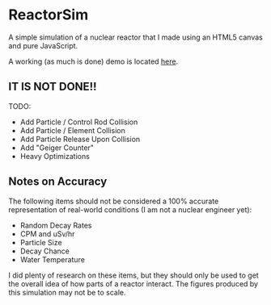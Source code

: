 # ReactorSim

A simple simulation of a nuclear reactor that I made using an HTML5 canvas and pure JavaScript.

A working (as much is done) demo is located [here](https://grrrwoofwoofuwurawr.tech/reactorsim/).

## IT IS NOT DONE!!

TODO:

 - Add Particle / Control Rod Collision
 - Add Particle / Element Collision
 - Add Particle Release Upon Collision
 - Add "Geiger Counter"
 - Heavy Optimizations

## Notes on Accuracy

The following items should not be considered a 100% accurate representation of real-world conditions (I am not a nuclear engineer yet):

 - Random Decay Rates
 - CPM and uSv/hr
 - Particle Size
 - Decay Chance
 - Water Temperature

I did plenty of research on these items, but they should only be used to get the overall idea of how parts of a reactor interact. The figures produced by this simulation may not be to scale.
